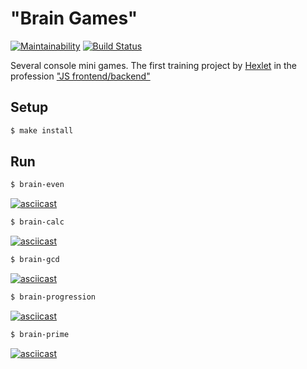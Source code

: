 # "Brain Games"

[![Maintainability](https://api.codeclimate.com/v1/badges/e9eb887cd8a2c7678b05/maintainability)](https://codeclimate.com/github/sergpvv/frontend-project-lvl1/maintainability)
[![Build Status](https://travis-ci.org/sergpvv/frontend-project-lvl1.svg?branch=master)](https://travis-ci.org/sergpvv/frontend-project-lvl1)

Several console mini games. The first training project by [Hexlet](https://ru.hexlet.io/?ref=230012#features) in the profession ["JS frontend/backend"](https://ru.hexlet.io/professions/frontend?ref=230012)

## Setup

```sh
$ make install
```

## Run

```sh
$ brain-even
```
[![asciicast](https://asciinema.org/a/ahItxXbkzKMp9OCv0aMhzfK1r.svg)](https://asciinema.org/a/ahItxXbkzKMp9OCv0aMhzfK1r)

```sh
$ brain-calc
```
[![asciicast](https://asciinema.org/a/M20i80jda6OYa92hBlnPqMGtb.svg)](https://asciinema.org/a/M20i80jda6OYa92hBlnPqMGtb)

```sh
$ brain-gcd
```
[![asciicast](https://asciinema.org/a/eSUyDrgs5rDc1QvZgWbgt8fk0.svg)](https://asciinema.org/a/eSUyDrgs5rDc1QvZgWbgt8fk0)

```sh
$ brain-progression
```
[![asciicast](https://asciinema.org/a/eB94wKLZe5OYEHjhFNKbd4eNg.svg)](https://asciinema.org/a/eB94wKLZe5OYEHjhFNKbd4eNg)

```sh
$ brain-prime
```
[![asciicast](https://asciinema.org/a/LaO6SohzRzlhtHgkK3A37RAgp.svg)](https://asciinema.org/a/LaO6SohzRzlhtHgkK3A37RAgp)
